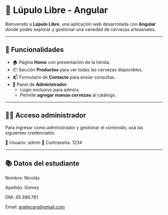 # 🍺 Lúpulo Libre - Angular

Bienvenido a **Lúpulo Libre**, una aplicación web desarrollada con **Angular** donde podés explorar y gestionar una variedad de cervezas artesanales.

---

## 🚀 Funcionalidades

- 🏠 Página **Home** con presentación de la tienda.
- 📦 Sección **Productos** para ver todas las cervezas disponibles.
- 📬 Formulario de **Contacto** para enviar consultas.
- 🔐 Panel de **Administrador**:
  - Login exclusivo para admins.
  - Permite **agregar nuevas cervezas** al catálogo.

---

## 👨‍💼 Acceso administrador

Para ingresar como administrador y gestionar el contenido, usá las siguientes credenciales:

🧑 Usuario: admin
🔑 Contraseña: 1234

---

## 📚 Datos del estudiante

Nombre: Nicolás

Apellido: Gómez

DNI: 45.399.781

Email: anelecarg@gmail.com

